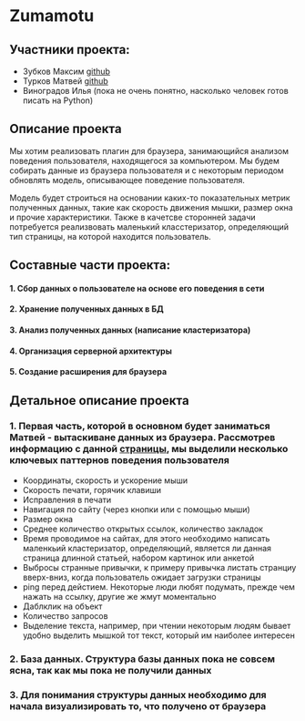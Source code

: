 # Zumamotu

## Участники проекта:
* Зубков Максим [github](https://github.com/maximzubkov)
* Турков Матвей [github](https://github.com/turk0v)
* Виноградов Илья (пока не очень понятно, насколько человек готов писать на Python)

## Описание проекта 
Мы хотим реализовать плагин для браузера, занимающийся анализом поведения пользователя, находящегося за компьютером. Мы будем собирать данные из браузера пользователя и с некоторым периодом обновлять модель, описывающее поведение пользователя. 

Модель будет строиться на основании каких-то показательных метрик полученных данных, такие как скорость движения мышки, размер окна и прочие характеристики. Также в качетсве сторонней задачи потребуется реализвовать маленький класстеризатор, определяющий тип страницы, на которой находится пользователь. 

## Составные части проекта:

#### 1. Сбор данных о пользователе на основе его поведения в сети
#### 2. Хранение полученных данных в БД
#### 3. Анализ полученных данных (написание кластеризатора)
#### 4. Организация серверной архитектуры
#### 5. Создание расширения для браузера 


## Детальное описание проекта
### 1. Первая часть, которой в основном будет заниматься Матвей - вытаскиване данных из браузера. Рассмотрев информацию с данной [страницы](https://developer.mozilla.org/ru/docs/Web/Events), мы выделили несколько ключевых паттернов поведения пользователя 
* Координаты, скорость и ускорение мыши
* Скорость печати, горячик клавиши
* Исправления в печати
* Навигация по сайту (через кнопки или с помощью мыши)
* Размер окна
* Среднее количество открытых ссылок, количество закладок
* Время проводимое на сайтах, для этого необходимо написать маленкьий кластеризатор, определяющий, является ли данная страница длинной статьей, набором картинок или анкетой
* Выбросы странные привычки, к примеру привычка листать странциу вверх-вниз, когда пользователь ожидает загрузки страницы
* ping перед дейстием. Некоторые люди любят подумать, прежде чем нажать на ссылку, другие же жмут моментально
* Даблклик на объект
* Количество запросов
* Выделение текста, например, при чтении некоторым людям бывает удобно выделить мышкой тот текст, который им наиболее интересен

### 2. База данных. Структура базы данных пока не совсем ясна, так как мы пока не получили данных

### 3. Для понимания структуры данных необходимо для начала визуализировать то, что получено от браузера



